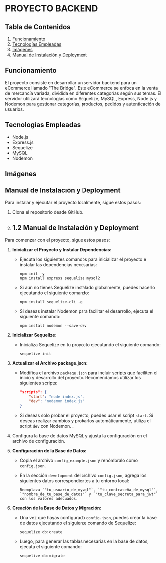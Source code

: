 # PROYECTO BACKEND

## Tabla de Contenidos

1. [Funcionamiento](#funcionamiento)
2. [Tecnologías Empleadas](#tecnologías-empleadas)
3. [Imágenes](#imágenes)
4. [Manual de Instalación y Deployment](#manual-de-instalación-y-deployment)

## Funcionamiento

El proyecto consiste en desarrollar un servidor backend para un eCommerce llamado "The Bridge". Este eCommerce se enfoca en la venta de mercancía variada, dividida en diferentes categorías según sus temas. El servidor utilizará tecnologías como Sequelize, MySQL, Express, Node.js y Nodemon para gestionar categorías, productos, pedidos y autenticación de usuarios.

## Tecnologías Empleadas

-   Node.js
-   Express.js
-   Sequelize
-   MySQL
-   Nodemon

## Imágenes

## Manual de Instalación y Deployment

Para instalar y ejecutar el proyecto localmente, sigue estos pasos:

1. Clona el repositorio desde GitHub.
2. ## 1.2 Manual de Instalación y Deployment

Para comenzar con el proyecto, sigue estos pasos:

1. **Inicializar el Proyecto y Instalar Dependencias:**

    - Ejecuta los siguientes comandos para inicializar el proyecto e instalar las dependencias necesarias:

        ```
        npm init -y
        npm install express sequelize mysql2
        ```

    - Si aún no tienes Sequelize instalado globalmente, puedes hacerlo ejecutando el siguiente comando:

        ```
        npm install sequelize-cli -g
        ```

    - Si deseas instalar Nodemon para facilitar el desarrollo, ejecuta el siguiente comando:
        ```
        npm install nodemon --save-dev
        ```

2. **Inicializar Sequelize:**

    - Inicializa Sequelize en tu proyecto ejecutando el siguiente comando:
        ```
        sequelize init
        ```

3. **Actualizar el Archivo package.json:**

    - Modifica el archivo `package.json` para incluir scripts que faciliten el inicio y desarrollo del proyecto. Recomendamos utilizar los siguientes scripts:

        ```json
        "scripts": {
            "start": "node index.js",
            "dev": "nodemon index.js"
        }
        ```

    - Si deseas solo probar el proyecto, puedes usar el script `start`. Si deseas realizar cambios y probarlos automáticamente, utiliza el script `dev` con Nodemon.
      .

4. Configura la base de datos MySQL y ajusta la configuración en el archivo de configuración.

5. **Configuración de la Base de Datos:**

    - Copia el archivo `config_example.json` y renómbralo como `config.json`.

    - En la sección `development` del archivo `config.json`, agrega los siguientes datos correspondientes a tu entorno local:

        ```
        Reemplaza `"tu_usuario_de_mysql"`, `"tu_contraseña_de_mysql"`, `"nombre_de_tu_base_de_datos"` y `"tu_clave_secreta_para_jwt"` con los valores adecuados.
        ```

6. **Creación de la Base de Datos y Migración:**

    - Una vez que hayas configurado `config.json`, puedes crear la base de datos ejecutando el siguiente comando de Sequelize:

        ```
        sequelize db:create
        ```

    - Luego, para generar las tablas necesarias en la base de datos, ejecuta el siguiente comando:
        ```
        sequelize db:migrate
        ```
